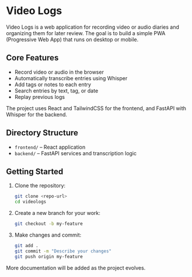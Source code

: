 # Video Logs

Video Logs is a web application for recording video or audio diaries and organizing them for later review. The goal is to build a simple PWA (Progressive Web App) that runs on desktop or mobile.

## Core Features
- Record video or audio in the browser
- Automatically transcribe entries using Whisper
- Add tags or notes to each entry
- Search entries by text, tag, or date
- Replay previous logs

The project uses React and TailwindCSS for the frontend, and FastAPI with Whisper for the backend.

## Directory Structure
- `frontend/` – React application
- `backend/` – FastAPI services and transcription logic

## Getting Started
1. Clone the repository:
   ```sh
   git clone <repo-url>
   cd videologs
   ```
2. Create a new branch for your work:
   ```sh
   git checkout -b my-feature
   ```
3. Make changes and commit:
   ```sh
   git add .
   git commit -m "Describe your changes"
   git push origin my-feature
   ```

More documentation will be added as the project evolves.
